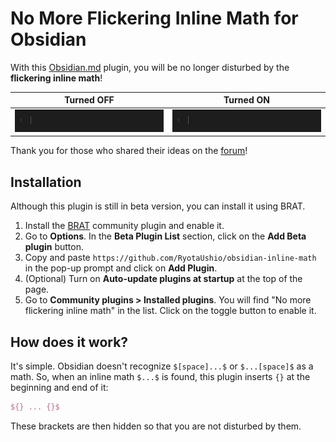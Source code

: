 # No More Flickering Inline Math for Obsidian

With this [Obsidian.md](https://obsidian.md/) plugin, you will be no longer disturbed by the **flickering inline math**!

Turned OFF               | Turned ON
:-----------------------:|:------------------------:
![Turned OFF](fig/off.gif) | ![Turned ON](fig/on.gif)

Thank you for those who shared their ideas on the [forum](https://forum.obsidian.md/t/inline-math-allow-white-spaces-before-closing-dollar-signs/63551)!

## Installation

Although this plugin is still in beta version, you can install it using BRAT.

1.  Install the [BRAT](obsidian://show-plugin?id=obsidian42-brat) community plugin and enable it.
2.  Go to **Options**. In the **Beta Plugin List** section, click on the **Add Beta plugin** button.
3.  Copy and paste `https://github.com/RyotaUshio/obsidian-inline-math` in the pop-up prompt and click on **Add Plugin**.
4.  (Optional) Turn on **Auto-update plugins at startup** at the top of the page.
5.  Go to **Community plugins > Installed plugins**. You will find "No more flickering inline math" in the list. Click on the toggle button to enable it.

## How does it work?

It's simple. Obsidian doesn't recognize `$[space]...$` or `$...[space]$` as a math.
So, when an inline math `$...$` is found, this plugin inserts `{}` at the beginning and end of it:

```latex
${} ... {}$
```

These brackets are then hidden so that you are not disturbed by them.
